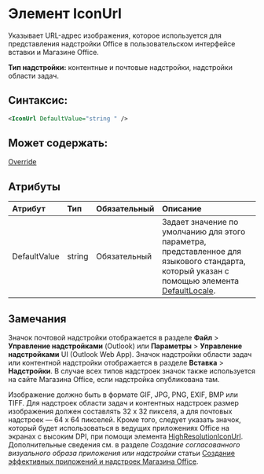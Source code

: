 
# Элемент IconUrl
Указывает URL-адрес изображения, которое используется для представления надстройки Office в пользовательском интерфейсе вставки и Магазине Office.

 **Тип надстройки:** контентные и почтовые надстройки, надстройки области задач.


## Синтаксис:


```XML
<IconUrl DefaultValue="string " />
```


## Может содержать:

[Override](../../reference/manifest/override.md)


## Атрибуты



|**Атрибут**|**Тип**|**Обязательный**|**Описание**|
|:-----|:-----|:-----|:-----|
|DefaultValue|string|Обязательный|Задает значение по умолчанию для этого параметра, представленное для языкового стандарта, который указан с помощью элемента [DefaultLocale](../../reference/manifest/defaultlocale.md).|

## Замечания

Значок почтовой надстройки отображается в разделе **Файл**  >  **Управление надстройками** (Outlook) или **Параметры**  >  **Управление надстройками** UI (Outlook Web App). Значок надстройки области задач или контентной надстройки отображается в разделе **Вставка**  >  **Надстройки**. В случае всех типов надстроек значок также используется на сайте Магазина Office, если надстройка опубликована там.

Изображение должно быть в формате GIF, JPG, PNG, EXIF, BMP или TIFF. Для надстроек области задач и контентных надстроек размер изображения должен составлять 32 x 32 пикселя, а для почтовых надстроек — 64 x 64 пикселей. Кроме того, следует указать значок, который будет использоваться в ведущих приложениях Office на экранах c высоким DPI, при помощи элемента [HighResolutionIconUrl](../../reference/manifest/highresolutioniconurl.md). Дополнительные сведения см. в разделе _Создание согласованного визуального образа приложения или надстройки_ статьи [Создание эффективных приложений и надстроек Магазина Office](http://msdn.microsoft.com/library/c66a6e6b-2e96-458f-8f8c-2a499fe942c9%28Office.15%29.aspx).

